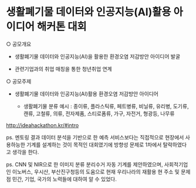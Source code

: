 # 생활폐기물 데이터와 인공지능(AI)활용 아이디어 해커톤 대회

○ 공모개요

   - 생활폐기물 데이터와 인공지능(AI)을 활용한 환경오염 저감방안 아이디어 발굴

   - 관련기업과의 취업 매칭을 통한 청년취업 연계


○ 공모주제

   - 생활폐기물 데이터와 인공지능(AI)활용 환경오염 저감방안 아이디어

     * 생활폐기물 분류 예시 : 종이류, 플라스틱류, 페트병류, 비닐류, 유리병, 도기류, 캔류, 고철류, 의류, 전자제품, 스티로폼류, 가구, 자전거, 형광등, 나무류

http://ideahackathon.kr/#intro

ps. 멘토링 결과 데이터 분석을 기반으로 한 예측 서비스보다는 직접적으로 현장에서 사용하능한 기계를 설계하는 것이 목적인 대회였기에
방향성 문제로 1차에서 탈락하였다고 생각을 한다.  

ps. CNN 및 NIR으로 한 이미지 분류 분리수거 자동 기계를 제안하였으며, 
사회적기업인 이노버스, 우시산, 부산진구청등의 도움으로 
현재 우리나라의 재활용 현 주소 및 문제점 민간, 기업, 국가의 노력들에 대하여 알 수 있었다.



                                                 
